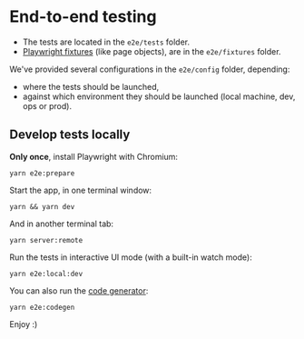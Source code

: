 # End-to-end testing

- The tests are located in the `e2e/tests` folder.
- [Playwright fixtures](https://playwright.dev/docs/test-fixtures) (like page objects), are in the `e2e/fixtures` folder.

We've provided several configurations in the `e2e/config` folder, depending:

- where the tests should be launched,
- against which environment they should be launched (local machine, dev, ops or prod).

## Develop tests locally

**Only once**, install Playwright with Chromium:

```shell
yarn e2e:prepare
```

Start the app, in one terminal window:

```shell
yarn && yarn dev
```

And in another terminal tab:

```shell
yarn server:remote
```

Run the tests in interactive UI mode (with a built-in watch mode):

```shell
yarn e2e:local:dev
```

You can also run the [code generator](https://playwright.dev/docs/codegen#running-codegen):

```shell
yarn e2e:codegen
```

Enjoy :)
